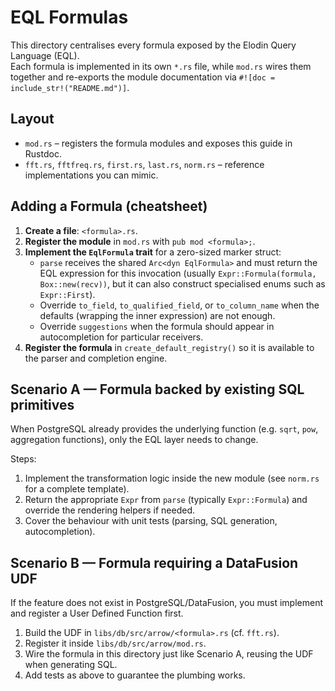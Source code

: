 # EQL Formulas

This directory centralises every formula exposed by the Elodin Query Language (EQL).  
Each formula is implemented in its own `*.rs` file, while `mod.rs` wires them together and re-exports the module documentation via `#![doc = include_str!("README.md")]`.

## Layout
- `mod.rs` – registers the formula modules and exposes this guide in Rustdoc.
- `fft.rs`, `fftfreq.rs`, `first.rs`, `last.rs`, `norm.rs` – reference implementations you can mimic.

## Adding a Formula (cheatsheet)
1. **Create a file**: `<formula>.rs`.
2. **Register the module** in `mod.rs` with `pub mod <formula>;`.
3. **Implement the `EqlFormula` trait** for a zero-sized marker struct:
   - `parse` receives the shared `Arc<dyn EqlFormula>` and must return the EQL expression for this invocation (usually `Expr::Formula(formula, Box::new(recv))`, but it can also construct specialised enums such as `Expr::First`).
   - Override `to_field`, `to_qualified_field`, or `to_column_name` when the defaults (wrapping the inner expression) are not enough.
   - Override `suggestions` when the formula should appear in autocompletion for particular receivers.
4. **Register the formula** in `create_default_registry()` so it is available to the parser and completion engine.

## Scenario A — Formula backed by existing SQL primitives
When PostgreSQL already provides the underlying function (e.g. `sqrt`, `pow`, aggregation functions), only the EQL layer needs to change.

Steps:
1. Implement the transformation logic inside the new module (see `norm.rs` for a complete template).
2. Return the appropriate `Expr` from `parse` (typically `Expr::Formula`) and override the rendering helpers if needed.
3. Cover the behaviour with unit tests (parsing, SQL generation, autocompletion).

## Scenario B — Formula requiring a DataFusion UDF
If the feature does not exist in PostgreSQL/DataFusion, you must implement and register a User Defined Function first.

1. Build the UDF in `libs/db/src/arrow/<formula>.rs` (cf. `fft.rs`).
2. Register it inside `libs/db/src/arrow/mod.rs`.
3. Wire the formula in this directory just like Scenario A, reusing the UDF when generating SQL.
4. Add tests as above to guarantee the plumbing works.
